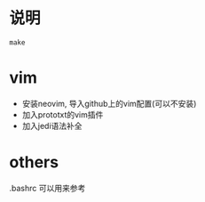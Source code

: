 # 说明
```
make
```

# vim
- 安装neovim, 导入github上的vim配置(可以不安装)
- 加入prototxt的vim插件
- 加入jedi语法补全

# others
.bashrc 可以用来参考
